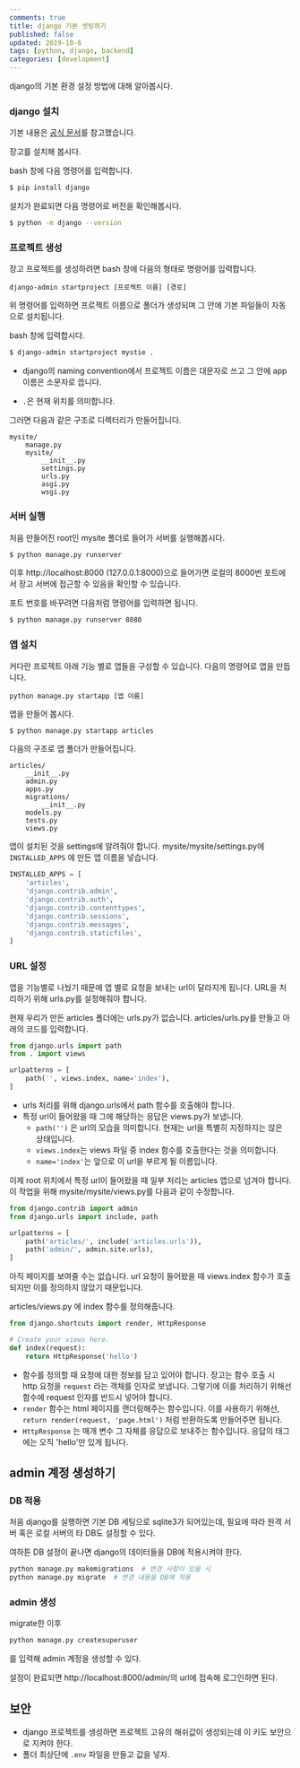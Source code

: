 ```yaml
---
comments: true
title: django 기본 셋팅하기
published: false
updated: 2019-10-6
tags: [python, django, backend]
categories: [development]
---
```


django의 기본 환경 설정 방법에 대해 알아봅시다.



### django 설치

기본 내용은 [공식 문서](https://www.djangoproject.com/)를 참고했습니다.

장고를 설치해 봅시다.

bash 창에 다음 명령어를 입력합니다.

```bash
$ pip install django
```

설치가 완료되면 다음 명령어로 버전을 확인해봅시다.

```bash
$ python -m django --version
```



### 프로젝트 생성

장고 프로젝트를 생성하려면 bash 창에 다음의 형태로 명령어를 입력합니다.

`django-admin startproject [프로젝트 이름] [경로]`

위 명령어를 입력하면 프로젝트 이름으로 폴더가 생성되며 그 안에 기본 파일들이 자동으로 설치됩니다.

bash 창에 입력합시다.

```bash
$ django-admin startproject mystie .
```

- django의 naming convention에서 프로젝트 이름은 대문자로 쓰고 그 안에 app 이름은 소문자로 씁니다.

-  `.`은 현재 위치를 의미합니다.

그러면 다음과 같은 구조로 디렉터리가 만들어집니다.

```
mysite/
    manage.py
    mysite/
        __init__.py
        settings.py
        urls.py
        asgi.py
        wsgi.py
```



### 서버 실행

처음 만들어진 root인 mysite 폴더로 들어가 서버를 실행해봅시다.

```bash
$ python manage.py runserver
```

이후 http://localhost:8000  (127.0.0.1:8000)으로 들어가면 로컬의 8000번 포트에서 장고 서버에 접근할 수 있음을 확인할 수 있습니다.

포트 번호를 바꾸려면 다음처럼 명령어를 입력하면 됩니다.

```bash
$ python manage.py runserver 8080
```



### 앱 설치

커다란 프로젝트 아래 기능 별로 앱들을 구성할 수 있습니다. 다음의 명령어로 앱을 만듭니다.

`python manage.py startapp [앱 이름]` 

앱을 만들어 봅시다.

```bash
$ python manage.py startapp articles
```

다음의 구조로 앱 폴더가 만들어집니다.

```
articles/
    __init__.py
    admin.py
    apps.py
    migrations/
        __init__.py
    models.py
    tests.py
    views.py
```



앱이 설치된 것을 settings에 알려줘야 합니다.  mysite/mysite/settings.py에 `INSTALLED_APPS` 에 만든 앱 이름을 넣습니다.

```python
INSTALLED_APPS = [
    'articles',
    'django.contrib.admin',
    'django.contrib.auth',
    'django.contrib.contenttypes',
    'django.contrib.sessions',
    'django.contrib.messages',
    'django.contrib.staticfiles',
]
```





### URL 설정

앱을 기능별로 나눴기 때문에 앱 별로 요청을 보내는 url이 달라지게 됩니다. URL을 처리하기 위해 urls.py를 설정해줘야 합니다.

현재 우리가 만든 articles 폴더에는 urls.py가 없습니다. articles/urls.py를 만들고 아래의 코드를 입력합니다.

```python
from django.urls import path
from . import views

urlpatterns = [
    path('', views.index, name='index'),
]
```

- urls 처리를 위해 django.urls에서 path 함수를 호출해야 합니다.
- 특정 url이 들어왔을 때 그에 해당하는 응답은 views.py가 보냅니다. 
  - `path('')` 은 url의 모습을 의미합니다. 현재는 url을 특별히 지정하지는 않은 상태입니다.
  - `views.index`는 views 파일 중 index 함수를 호출한다는 것을 의미합니다.
  - `name='index'`는 앞으로 이 url을 부르게 될 이름입니다.



이제 root 위치에서 특정 url이 들어왔을 때 일부 처리는 articles 앱으로 넘겨야 합니다. 이 작업을 위해 mysite/mysite/views.py를 다음과 같이 수정합니다.

```python
from django.contrib import admin
from django.urls import include, path

urlpatterns = [
    path('articles/', include('articles.urls')),
    path('admin/', admin.site.urls),
]
```



아직 페이지를 보여줄 수는 없습니다. url 요청이 들어왔을 때 views.index 함수가 호출되지만 이를 정의하지 않았기 때문입니다.

articles/views.py 에 index 함수를 정의해줍니다.

```python
from django.shortcuts import render, HttpResponse

# Create your views here.
def index(request):
    return HttpResponse('hello')
```

- 함수를 정의할 때 요청에 대한 정보를 담고 있어야 합니다. 장고는 함수 호출 시 http 요청을 `request` 라는 객체를 인자로 보냅니다. 그렇기에 이를 처리하기 위해선 함수에 request 인자를 반드시 넣어야 합니다.
- `render` 함수는 html 페이지를 랜더링해주는 함수입니다. 이를 사용하기 위해선, `return render(request, 'page.html')` 처럼 반환하도록 만들어주면 됩니다.
- `HttpResponse` 는 매개 변수 그 자체를 응답으로 보내주는 함수입니다. 응답의 <body> 태그에는 오직 'hello'만 있게 됩니다.



## admin 계정 생성하기

### DB 적용

처음 django를 실행하면 기본 DB 세팅으로 sqlite3가 되어있는데, 필요에 따라 원격 서버 혹은 로컬 서버의 타 DB도 설정할 수 있다.

여하튼 DB 설정이 끝나면 django의 데이터들을 DB에 적용시켜야 한다.

```bash
python manage.py makemigrations  # 변경 사항이 있을 시
python manage.py migrate  # 변경 내용을 DB에 적용
```

### admin 생성

migrate한 이후

```bash
python manage.py createsuperuser
```

를 입력해 admin 계정을 생성할 수 있다.

설정이 완료되면 http://localhost:8000/admin/의 url에 접속해 로그인하면 된다.



## 보안

- django 프로젝트를 생성하면 프로젝트 고유의 해쉬값이 생성되는데 이 키도 보안으로 지켜야 한다. 
- 폴더 최상단에 `.env` 파일을 만들고 값을 넣자. 